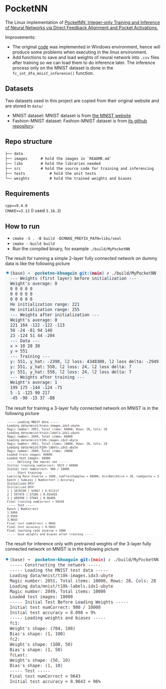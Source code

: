 # PocketNN
The Linux implementation of [PocketNN: Integer-only Training and Inference of Neural Networks via Direct Feedback Alignment and Pocket Activations.](https://github.com/jaewoosong/pocketnn)

Improvements:
- The original [code](https://github.com/jaewoosong/pocketnn) was implemented in Windows environment, hence will produce some problems when executing in the linux environment.
- Add functions to save and load weights of neural network into `.csv` files after training so we can load them to do inference later. The inference process only on the MNIST dataset is done in the `fc_int_dfa_mnist_inference()` function.
## Datasets
Two datasets used in this project are copied from their original website and are stored in `data/`
- MNIST dataset: MNIST dataset is from [the MNIST website](http://yann.lecun.com/exdb/mnist/)
- Fashion-MNIST dataset: Fashion-MNIST dataset is from [its github repository](https://github.com/zalandoresearch/fashion-mnist).

## Repo structure
```
├── data              
├── images      # hold the images in `README.md`
├── libs        # hold the libraries needed
├── src         # hold the source code for training and inferencing
├── tests           # hold the unit tests
└── weights         # hold the trained weights and biases
 ```

## Requirements
`cpp==9.4.0`   
`CMAKE>=3.13` (I used `3.16.3`)

## How to run
- `cmake -S . -B build -DCMAKE_PREFIX_PATH=libs/seal`
- `cmake --build build`
- Run the compiled binary, for example `./build/MyPocketNN`

The result for running a simple 2-layer fully connected network on dummy data is like the following picture

![](./images/fc_int_dfa_simple.png)

The result for training a 3-layer fully connected network on MNIST is in the following picture

![](./images/fc_int_dfa_mnist.png)

The result for inference only with pretrained weights of the 3-layer fully connected network on MNIST is in the following picture

![](./images/fc_int_dfa_mnist_inference.png)